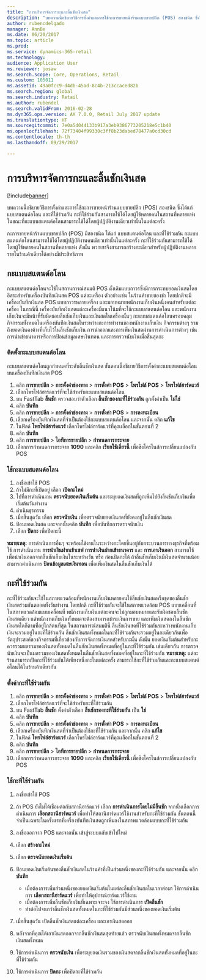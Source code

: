 ```yaml
---
title: "การบริหารจัดการกะและลิ้นชักเงินสด"
description: "บทความนี้อธิบายวิธีการตั้งค่าและการใช้กะการขายหน้าร้านแบบขายปลีก (POS) สองชนิด ซึ่งได้แก่ แบบสแตนด์อโลน และที่ใช้ร่วมกัน กะที่ใช้ร่วมกันสามารถใช้ได้โดยผู้ใช้หลายคนในสถานที่หลายแห่ง ในขณะที่กะแบบสแตนด์อโลนสามารถใช้ได้โดยผู้ปฏิบัติงานเดียวเท่านั้นในแต่ละครั้ง"
author: rubencdelgado
manager: AnnBe
ms.date: 06/20/2017
ms.topic: article
ms.prod: 
ms.service: dynamics-365-retail
ms.technology: 
audience: Application User
ms.reviewer: josaw
ms.search.scope: Core, Operations, Retail
ms.custom: 105011
ms.assetid: 49a0fcc9-d4db-45ad-8c4b-213ccaced82b
ms.search.region: global
ms.search.industry: Retail
ms.author: rubendel
ms.search.validFrom: 2016-02-28
ms.dyn365.ops.version: AX 7.0.0, Retail July 2017 update
ms.translationtype: HT
ms.sourcegitcommit: 7e0a5d044133b917a3eb9386773205218e5c1b40
ms.openlocfilehash: 72f73404f99330c3ff8b23dabed78477a0cd30cd
ms.contentlocale: th-th
ms.lasthandoff: 09/29/2017

---
```


# <a name="shift-and-cash-drawer-management"></a>การบริหารจัดการกะและลิ้นชักเงินสด

[!include[banner](includes/banner.md)]


บทความนี้อธิบายวิธีการตั้งค่าและการใช้กะการขายหน้าร้านแบบขายปลีก (POS) สองชนิด ซึ่งได้แก่ แบบสแตนด์อโลน และที่ใช้ร่วมกัน กะที่ใช้ร่วมกันสามารถใช้ได้โดยผู้ใช้หลายคนในสถานที่หลายแห่ง ในขณะที่กะแบบสแตนด์อโลนสามารถใช้ได้โดยผู้ปฏิบัติงานเดียวเท่านั้นในแต่ละครั้ง

กะการขายหน้าร้านแบบขายปลีก (POS) มีสองชนิด ได้แก่ แบบสแตนด์อโลน และที่ใช้ร่วมกัน กะแบบสแตนด์อโลนสามารถใช้ได้โดยผู้ปฏิบัติงานคนเดียวเท่านั้นในแต่ละครั้ง กะที่ใช้ร่วมกันสามารถใช้ได้โดยผู้ใช้หลายคนในสถานที่หลายแห่ง ดังนั้น พวกเขาจึงสามารถสร้างกะเดียวสำหรับผู้ปฏิบัติงานหลายรายในร้านค้าเดียวได้อย่างมีประสิทธิภาพ

## <a name="standalone-shifts"></a>กะแบบสแตนด์อโลน
กะแบบสแตนด์อโลนจะใช้ในสถานการณ์สมมติ POS ดั้งเดิมแบบถาวรซึ่งมีการกระทบยอดเงินสดโดยอิสระสำหรับเครื่องบันทึกเงินสด POS แต่ละเครื่อง ตัวอย่างเช่น ในร้านค้าขายของชำ โดยปกติจะมีเครื่องบันทึกเงินสด POS แบบถาวรหลายเครื่อง และมอบหมายพนักงานเก็บเงินหนี่งคนสำหรับแต่ละเครื่อง ในกรณีนี้ เครื่องบันทึกเงินสดแต่ละเครื่องมีแนวโน้มที่จะใช้กะแบบสแตนด์อโลน และพนักงานเก็บเงินจะมีหน้าที่รับผิดชอบลิ้นชักเก็บเงินและเงินสดในเครื่องนั้นๆ กะแบบสแตนด์อโลนครอบคลุมกิจกรรมทั้งหมดในเครื่องบันทึกเงินสดในระหว่างกะการทำงานของพนักงานเก็บเงิน กิจกรรมต่างๆ รวมถึงยอดเงินคงค้างที่เก็บไว้ในลิ้นชักเก็บเงิน การนำออกและการเพิ่มเงินสดผ่านการดำเนินการต่างๆ เช่น การนำเข้าธนาคารหรือการป้อนข้อมูลเศษเงินทอน และการตรวจนับเงินเมื่อสิ้นสุดกะ

### <a name="set-up-a-stand-alone-shift"></a>ติดตั้งกะแบบสแตนด์อโลน

กะแบบสแตนด์อโลนถูกกำหนดที่ระดับลิ้นชักเงินสด ขั้นตอนนี้อธิบายวิธีการตั้งค่ากะแบบสแตนด์อโลนบนเครื่องบันทึกเงินสด POS

1.  คลิก **การขายปลีก** &gt; **การตั้งค่าช่องทาง** &gt; **การตั้งค่า POS** &gt; **โพรไฟล์ POS** &gt; **โพรไฟล์ฮาร์ดแวร์**
2.  เลือกโพรไฟล์ฮาร์ดแวร์ที่จะใช้สำหรับกะแบบสแตนด์อโลน
3.  บน FastTab **ลิ้นชัก** ตรวจสอบว่าตัวเลือก **ลิ้นชักของกะที่ใช้ร่วมกัน** ถูกตั้งค่าเป็น **ไม่ใช่**
4.  คลิก **บันทึก**
5.  คลิก **การขายปลีก** &gt; **การตั้งค่าช่องทาง** &gt; **การตั้งค่า POS** &gt; **การลงทะเบียน**
6.  เลือกเครื่องบันทึกเงินสดที่จำเป็นต้องใช้กะแบบสแตนด์อโลน และจากนั้น คลิก **แก้ไข**
7.  ในฟิลด์ **โพรไฟล์ฮาร์ดแวร์** เลือกโพรไฟล์ฮาร์ดแวร์ที่คุณเลือกในขั้นตอนที่ 2
8.  คลิก **บันทึก**
9.  คลิก **การขายปลีก** &gt; **ไอทีการขายปลีก** &gt; **กำหนดการกระจาย**
10. เลือกการกำหนดการกระจาย **1090** และคลิก **เรียกใช้เดี๋ยวนี้** เพื่อซิงโครไนส์การเปลี่ยนแปลงกับ POS

### <a name="use-a-stand-alone-shift"></a>ใช้กะแบบสแตนด์อโลน

1.  ลงชื่อเข้าใช้ POS
2.  ถ้าไม่มีกะที่เปิดอยู่ เลือก **เปิดกะใหม่**
3.  ไปที่การดำเนินงาน **ตรวจนับยอดเงินเริ่มต้น** และระบุยอดเงินสดที่ถูกเพิ่มไปยังลิ้นชักเก็บเงินเพื่อเริ่มต้นวันทำงาน
4.  ดำเนินธุรกรรม
5.  เมื่อสิ้นสุดวัน เลือก **ตรวจนับเงิน** เพื่อตรวจนับยอดเงินสดที่ยังคงอยู่ในลิ้นชักเงินสด
6.  ป้อนยอดเงินสด และจากนั้นคลิก **บันทึก** เพื่อบันทึกการตรวจนับเงิน
7.  เลือก **ปิดกะ** เพื่อปิดกะนี้

**หมายเหตุ:** การดำเนินการอื่นๆ จะพร้อมใช้งานในระหว่างกะโดยขึ้นอยู่กับกระบวนการทางธุรกิจที่พร้อมใช้ การดำเนินงาน **การนำเงินฝากเข้าเซฟ** **การนำเงินฝากเข้าธนาคาร** และ **การเอาเงินออก** สามารถใช้เพื่อนำเงินออกจากลิ้นชักเก็บเงินในระหว่างวัน หรือ ก่อนปิดกะได้ ถ้าลิ้นชักเก็บเงินมีเงินสดจำนวนน้อย สามารถดำเนินการ **ป้อนข้อมูลเศษเงินทอน** เพื่อเพิ่มเงินสดในลิ้นชักเก็บเงินได้

## <a name="shared-shifts"></a>กะที่ใช้ร่วมกัน
กะที่ใช้ร่วมกันจะใช้ในสภาพแวดล้อมที่พนักงานเก็บเงินหลายคนใช้ลิ้นชักเงินสดหรือชุดของลิ้นชักเงินสดร่วมกันตลอดทั้งวันทำงาน โดยปกติ กะที่ใช้ร่วมกันจะใช้ในสภาพแวดล้อม POS แบบเคลื่อนที่ ในสภาพแวดล้อมแบบเคลื่อนที่ พนักงานเก็บเงินแต่ละคนจะไม่ถูกมอบหมายและรับผิดชอบลิ้นชักเงินสดเดียว แต่พนักงานเก็บเงินทั้งหมดจะต้องสามารถชำระเงินการขาย และเพิ่มเงินสดลงในลิ้นชักเงินสดใดก็ตามที่อยู่ใกล้ตนที่สุด ในสถานการณ์สมมตินี้ ลิ้นชักเงินสดที่ใช้ร่วมกันระหว่างพนักงานเก็บเงินจะรวมอยู่ในกะที่ใช้ร่วมกัน ลิ้นชักเงินสดทั้งหมดในกะที่ใช้ร่วมกันจะรวมอยู่ในกะเดียวกันเพื่อวัตถุประสงค์ของกิจกรรมที่เกี่ยวข้องกับการจัดการเงินสดสำหรับกะนั้น ดังนั้น ยอดเงินเริ่มต้นสำหรับกะควรรวมผลรวมของเงินสดทั้งหมดในลิ้นชักเงินสดทั้งหมดที่อยู่ในกะที่ใช้ร่วมกัน เช่นเดียวกัน การตรวจนับเงินจะเป็นผลรวมของเงินสดทั้งหมดในลิ้นชักเงินสดทั้งหมดที่อยู่ในกะที่ใช้ร่วมกัน **หมายเหตุ:** แต่ละร้านสามารถเปิดกะที่ใช้ร่วมกันได้เพียงหนี่งกะในแต่ละครั้ง สามารถใช้กะที่ใช้ร่วมกันและกะแบบสแตนด์อโลนได้ในร้านค้าเดียวกัน

### <a name="set-up-a-shared-shift"></a>ตั้งค่ากะที่ใช้ร่วมกัน

1.  คลิก **การขายปลีก** &gt; **การตั้งค่าช่องทาง** &gt; **การตั้งค่า POS** &gt; **โพรไฟล์ POS** &gt; **โพรไฟล์ฮาร์ดแวร์**
2.  เลือกโพรไฟล์ฮาร์ดแวร์ที่จะใช้สำหรับกะที่ใช้ร่วมกัน
3.  บน FastTab **ลิ้นชัก** ตั้งค่าตัวเลือก **ลิ้นชักของกะที่ใช้ร่วมกัน** เป็น **ใช่**
4.  คลิก **บันทึก**
5.  คลิก **การขายปลีก** &gt; **การตั้งค่าช่องทาง** &gt; **การตั้งค่า POS** &gt; **การลงทะเบียน**
6.  เลือกเครื่องบันทึกเงินสดที่จำเป็นต้องใช้กะที่ใช้ร่วมกัน และจากนั้น คลิก **แก้ไข**
7.  ในฟิลด์ **โพรไฟล์ฮาร์ดแวร์** เลือกโพรไฟล์ฮาร์ดแวร์ที่คุณเลือกในขั้นตอนที่ 2
8.  คลิก **บันทึก**
9.  คลิก **การขายปลีก** &gt; **ไอทีการขายปลีก** &gt; **กำหนดการกระจาย**
10. เลือกการกำหนดการกระจาย **1090** และคลิก **เรียกใช้เดี๋ยวนี้** เพื่อซิงโครไนส์การเปลี่ยนแปลงกับ POS

### <a name="use-a-shared-shift"></a>ใช้กะที่ใช้ร่วมกัน

1.  ลงชื่อเข้าใช้ POS
2.  ถ้า POS ยังไม่ได้เชื่อมต่อกับสถานีฮาร์ดแวร์ เลือก **การดำเนินการโดยไม่มีลิ้นชัก** จากนั้นเลือกการดำเนินการ **เลือกสถานีฮาร์ดแวร์** เพื่อทำให้สถานีฮาร์ดแวร์ใช้งานสำหรับกะที่ใช้ร่วมกัน ขั้นตอนนี้จำเป็นเฉพาะในครั้งแรกที่เครื่องบันทึกเงินสดถูกเพิ่มลงในสภาพแวดล้อมแบบกะที่ใช้ร่วมกัน
3.  ลงชื่อออกจาก POS และจากนั้น เข้าสู่ระบบกลับเข้าไปใหม่
4.  เลือก **สร้างกะใหม่**
5.  เลือก **ตรวจนับยอดเงินเริ่มต้น**
6.  ป้อนยอดเงินเริ่มต้นของลิ้นชักเงินสดในร้านค้าที่เป็นส่วนหนึ่งของกะที่ใช้ร่วมกัน และจากนั้น คลิก **บันทึก**
    -   เมื่อต้องการเพิ่มส่วนหนึ่งของยอดเงินเริ่มต้นในแต่ละลิ้นชักเงินสดในเวลาต่อมา ใช้การดำเนินการ **เลือกสถานีฮาร์ดแวร์** เพื่อทำให้อุปกรณ์ฮาร์ดแวร์ใช้งาน
    -   เมื่อต้องการเพิ่มลิ้นชักเก็บเงินที่เฉพาะเจาะจง ใช้การดำเนินการ **เปิดลิ้นชัก**
    -   ทำต่อไปจนกว่าลิ้นชักเงินสดทั้งหมดในกะที่ใช้ร่วมกันมีส่วนหนึ่งของยอดเงินเริ่มต้น

7.  เมื่อสิ้นสุดวัน เปิดลิ้นชักเงินสดแต่ละเครื่อง และเอาเงินสดออก
8.  หลังจากที่คุณได้เอาเงินสดออกจากลิ้นชักเงินสดสุดท้ายแล้ว ตรวจนับเงินสดทั้งหมดจากลิ้นชักเงินสดทั้งหมด
9.  ใช้การดำเนินการ **ตรวจนับเงิน** เพื่อระบุยอดเงินรวมของเงินสดจากลิ้นชักเงินสดทั้งหมดที่อยู่ในกะที่ใช้ร่วมกัน
10. ใช้การดำเนินการ **ปิดกะ** เพื่อปิดกะที่ใช้ร่วมกัน





